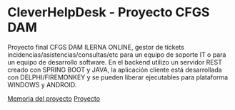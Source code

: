 # CleverHelpDesk - Proyecto CFGS DAM
Proyecto final CFGS DAM ILERNA ONLINE, gestor de tickets incidencias/asistencias/consultas/etc para un equipo de soporte IT o para un equipo de desarrollo software.
En el backend utilizo un servidor REST creado con SPRING BOOT y JAVA, la aplicación cliente está desarrollada con DELPHI/FIREMONKEY y se pueden liberar ejecutables para plataforma WINDOWS y ANDROID.

[Memoria del proyecto](https://github.com/victorgv/CleverHelpDesk/blob/main/doc/DAMM13_Memoria_VictorGarciaVelasco.pdf)
[Proyecto](https://github.com/victorgv/CleverHelpDesk)
